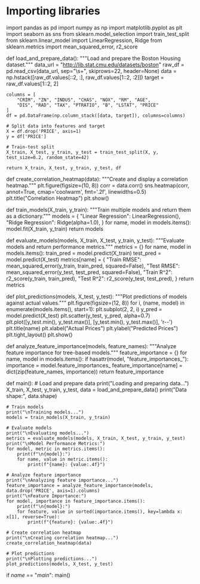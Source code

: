 # Importing libraries
import pandas as pd
import numpy as np
import matplotlib.pyplot as plt
import seaborn as sns
from sklearn.model_selection import train_test_split
from sklearn.linear_model import LinearRegression, Ridge
from sklearn.metrics import mean_squared_error, r2_score

def load_and_prepare_data():
    """Load and prepare the Boston Housing dataset."""
    data_url = "http://lib.stat.cmu.edu/datasets/boston"
    raw_df = pd.read_csv(data_url, sep="\s+", skiprows=22, header=None)
    data = np.hstack([raw_df.values[::2, :], raw_df.values[1::2, :2]])
    target = raw_df.values[1::2, 2]

    columns = [
        "CRIM", "ZN", "INDUS", "CHAS", "NOX", "RM", "AGE",
        "DIS", "RAD", "TAX", "PTRATIO", "B", "LSTAT", "PRICE"
    ]
    df = pd.DataFrame(np.column_stack([data, target]), columns=columns)

    # Split data into features and target
    X = df.drop('PRICE', axis=1)
    y = df['PRICE']

    # Train-test split
    X_train, X_test, y_train, y_test = train_test_split(X, y, test_size=0.2, random_state=42)
    
    return X_train, X_test, y_train, y_test, df

def create_correlation_heatmap(data):
    """Create and display a correlation heatmap."""
    plt.figure(figsize=(10, 8))
    corr = data.corr()
    sns.heatmap(corr, annot=True, cmap='coolwarm', fmt='.2f', linewidths=0.5)
    plt.title("Correlation Heatmap")
    plt.show()

def train_models(X_train, y_train):
    """Train multiple models and return them as a dictionary."""
    models = {
        "Linear Regression": LinearRegression(),
        "Ridge Regression": Ridge(alpha=1.0),
    }
    for name, model in models.items():
        model.fit(X_train, y_train)
    return models

def evaluate_models(models, X_train, X_test, y_train, y_test):
    """Evaluate models and return performance metrics."""
    metrics = {}
    for name, model in models.items():
        train_pred = model.predict(X_train)
        test_pred = model.predict(X_test)
        metrics[name] = {
            "Train RMSE": mean_squared_error(y_train, train_pred, squared=False),
            "Test RMSE": mean_squared_error(y_test, test_pred, squared=False),
            "Train R^2": r2_score(y_train, train_pred),
            "Test R^2": r2_score(y_test, test_pred),
        }
    return metrics

def plot_predictions(models, X_test, y_test):
    """Plot predictions of models against actual values."""
    plt.figure(figsize=(12, 8))
    for i, (name, model) in enumerate(models.items(), start=1):
        plt.subplot(2, 2, i)
        y_pred = model.predict(X_test)
        plt.scatter(y_test, y_pred, alpha=0.7)
        plt.plot([y_test.min(), y_test.max()], [y_test.min(), y_test.max()], 'r--')
        plt.title(name)
        plt.xlabel("Actual Prices")
        plt.ylabel("Predicted Prices")
        plt.tight_layout()
    plt.show()

def analyze_feature_importance(models, feature_names):
    """Analyze feature importance for tree-based models."""
    feature_importance = {}
    for name, model in models.items():
        if hasattr(model, "feature_importances_"):
            importance = model.feature_importances_
            feature_importance[name] = dict(zip(feature_names, importance))
    return feature_importance

def main():
    # Load and prepare data
    print("Loading and preparing data...")
    X_train, X_test, y_train, y_test, data = load_and_prepare_data()
    print("Data shape:", data.shape)
    
    # Train models
    print("\nTraining models...")
    models = train_models(X_train, y_train)
    
    # Evaluate models
    print("\nEvaluating models...")
    metrics = evaluate_models(models, X_train, X_test, y_train, y_test)
    print("\nModel Performance Metrics:")
    for model, metric in metrics.items():
        print(f"\n{model}:")
        for name, value in metric.items():
            print(f"{name}: {value:.4f}")
    
    # Analyze feature importance
    print("\nAnalyzing feature importance...")
    feature_importance = analyze_feature_importance(models, data.drop('PRICE', axis=1).columns)
    print("\nFeature Importance:")
    for model, importance in feature_importance.items():
        print(f"\n{model}:")
        for feature, value in sorted(importance.items(), key=lambda x: x[1], reverse=True):
            print(f"{feature}: {value:.4f}")
    
    # Create correlation heatmap
    print("\nCreating correlation heatmap...")
    create_correlation_heatmap(data)
      
    # Plot predictions
    print("\nPlotting predictions...")
    plot_predictions(models, X_test, y_test)

if _name_ == "_main_":
    main()
